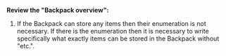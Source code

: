 **Review the "Backpack overview":**

1. If the Backpack can store any items then their enumeration is not necessary. 
If there is the enumeration then it is necessary to write specifically what
exactly items can be stored in the Backpack without "etc.".

